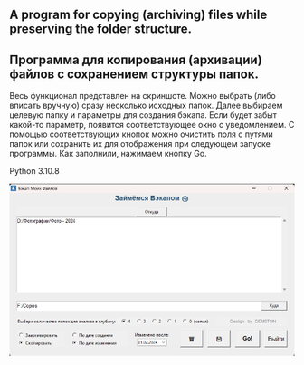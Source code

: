 ## A program for copying (archiving) files while preserving the folder structure.

## Программа для копирования (архивации) файлов с сохранением структуры папок. 

Весь функционал представлен на скриншоте. Можно выбрать (либо вписать вручную) сразу несколько исходных папок. Далее выбираем целевую папку и параметры для создания бэкапа. 
Если будет забыт какой-то параметр, появится соответствующее окно с уведомлением. 
С помощью соответствующих кнопок можно очистить поля с путями папок или сохранить их для отображения при следующем запуске программы. 
Как заполнили, нажимаем кнопку Go. 

Python 3.10.8

![Window](https://github.com/Demston/My_Files_Backup/blob/main/screenshot%20backup.png)
